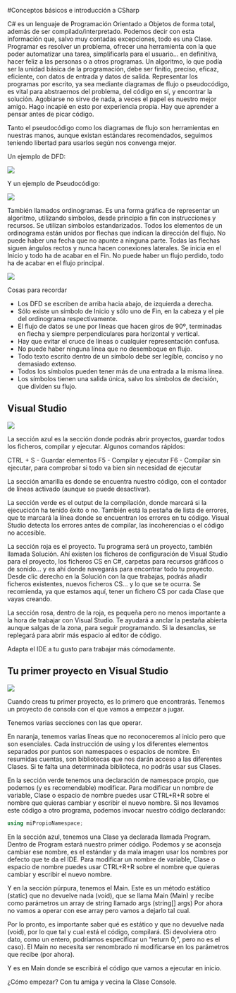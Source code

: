 #Conceptos básicos e introducción a CSharp

C# es un lenguaje de Programación Orientado a Objetos de forma total, además de ser compilado/interpretado. Podemos decir con esta información que, salvo muy contadas excepciones, todo es una Clase.
Programar es resolver un problema, ofrecer una herramienta con la que poder automatizar una tarea, simplificarla para el usuario… en definitiva, hacer feliz a las personas o a otros programas. Un algoritmo, lo que podía ser la unidad básica de la programación, debe ser finitio, preciso, eficaz, eficiente, con datos de entrada y datos de salida.
Representar los programas por escrito, ya sea mediante diagramas de flujo o pseudocódigo, es vital para abstraernos del problema, del código en sí, y encontrar la solución. Agobiarse no sirve de nada, a veces el papel es nuestro mejor amigo.
Hago incapié en esto por experiencia propia. Hay que aprender a pensar antes de picar código.

Tanto el pseudocódigo como los diagramas de flujo son herramientas en nuestras manos, aunque existan estándares recomendados, seguimos teniendo libertad para usarlos según nos convenga mejor.

Un ejemplo de DFD:

![](http://4.bp.blogspot.com/-515O6ynwUok/VXQNVA_La0I/AAAAAAAAAz4/6alsXOu3XDw/s1600/Ejemplo%2Bordinograma.JPG)

Y un ejemplo de Pseudocódigo:

![](http://3.bp.blogspot.com/-uCEFCkIVhFU/VkXv31Vdy3I/AAAAAAAAABM/nLu2fvc5a0A/s640/pic2.png)

También llamados ordinogramas. Es una forma gráfica de representar un algoritmo, utilizando símbolos, desde principio a fin con instrucciones y recursos. Se utilizan símbolos estandarizados.
Todos los elementos de un ordinograma están unidos por flechas que indican la dirección del flujo. No puede haber una fecha que no apunte a ninguna parte. Todas las flechas siguen ángulos rectos y nunca hacen conexiones laterales.
Se inicia en el Inicio y todo ha de acabar en el Fin. No puede haber un flujo perdido, todo ha de acabar en el flujo principal.

![](http://image.slidesharecdn.com/l1-flowsandpseudo-121016053535-phpapp01/95/flow-charts-and-pseudo-code-4-638.jpg?cb=1350365785)

Cosas para recordar

* Los DFD se escriben de arriba hacia abajo, de izquierda a derecha.
* Sólo existe un símbolo de Inicio y sólo uno de Fin, en la cabeza y el pie del ordinograma respectivamente.
* El flujo de datos se une por líneas que hacen giros de 90º, terminadas en flecha y siempre perpendiculares para horizontal y vertical.
* Hay que evitar el cruce de líneas o cualquier representación confusa.
* No puede haber ninguna línea que no desemboque en flujo.
* Todo texto escrito dentro de un símbolo debe ser legible, conciso y no demasiado extenso.
* Todos los símbolos pueden tener más de una entrada a la misma línea.
* Los símbolos tienen una salida única, salvo los símbolos de decisión, que dividen su flujo.

## Visual Studio 

![](http://i.imgur.com/UprlL46.png)

La sección azul es la sección donde podrás abrir proyectos, guardar todos los ficheros, compilar y ejecutar.
Algunos comandos rápidos:

CTRL + S - Guardar elementos
F5 - Compilar y ejecutar
F6 - Compilar sin ejecutar, para comprobar si todo va bien sin necesidad de ejecutar

La sección amarilla es donde se encuentra nuestro código, con el contador de líneas activado (aunque se puede desactivar).

La sección verde es el output de la compilación, donde marcará si la ejecucicón ha tenido éxito o no. También está la pestaña de lista de errores, que te marcará la línea donde se encuentran los errores en tu código. Visual Studio detecta los errores antes de compilar, las incoherencias o el código no accesible.

La sección roja es el proyecto. Tu programa será un proyecto, también llamada Solución. Ahí existen los ficheros de configuración de Visual Studio para el proyecto, los ficheros CS en C#, carpetas para recursos gráficos o de sonido… y es ahí donde navegarás para encontrar todo tu proyecto. Desde clic derecho en la Solución con la que trabajas, podrás añadir ficheros existentes, nuevos ficheros CS… y lo que se te ocurra. Se recomienda, ya que estamos aquí, tener un fichero CS por cada Clase que vayas creando.

La sección rosa, dentro de la roja, es pequeña pero no menos importante a la hora de trabajar con Visual Studio. Te ayudará a anclar la pestaña abierta aunque salgas de la zona, para seguir programando. Si la desanclas, se replegará para abrir más espacio al editor de código.

Adapta el IDE a tu gusto para trabajar más cómodamente.

## Tu primer proyecto en Visual Studio

![](http://i.imgur.com/L70DwU9.gif)

Cuando creas tu primer proyecto, es lo primero que encontrarás. Tenemos un proyecto de consola con el que vamos a empezar a jugar.

Tenemos varias secciones con las que operar.

En naranja, tenemos varias líneas que no reconoceremos al inicio pero que son esenciales. Cada instrucción de using y los diferentes elementos separados por puntos son namespaces o espacios de nombre. En resumidas cuentas, son bibliotecas que nos darán acceso a las diferentes Clases. Si te falta una determinada biblioteca, no podrás usar sus Clases.

En la sección verde tenemos una declaración de namespace propio, que podemos (y es recomendable) modificar. Para modificar un nombre de variable, Clase o espacio de nombre puedes usar CTRL+R+R sobre el nombre que quieras cambiar y escribir el nuevo nombre. Si nos llevamos este código a otro programa, podemos invocar nuestro código declarando:

```cs
using miPropioNamespace;
```

En la sección azul, tenemos una Clase ya declarada llamada Program. Dentro de Program estará nuestro primer código. Podemos y se aconseja cambiar ese nombre, es el estándar y da mala imagen usar los nombres por defecto que te da el IDE.  Para modificar un nombre de variable, Clase o espacio de nombre puedes usar CTRL+R+R sobre el nombre que quieras cambiar y escribir el nuevo nombre.

Y en la sección púrpura, tenemos el Main. Este es un método estático (static) que no devuelve nada (void), que se llama Main (Main) y recibe como parámetros un array de string llamado args (string[] args)
Por ahora no vamos a operar con ese array pero vamos a dejarlo tal cual.

Por lo pronto, es importante saber qué es estático y que no devuelve nada (void), por lo que tal y cual está el código, compilará. (Si devolviera otro dato, como un entero, podríamos especificar un “return 0;”, pero no es el caso).
El Main no necesita ser renombrado ni modificarse en los parámetros que recibe (por ahora).

Y es en Main donde se escribirá el código que vamos a ejecutar en inicio.

¿Cómo empezar? Con tu amiga y vecina la Clase Console.


